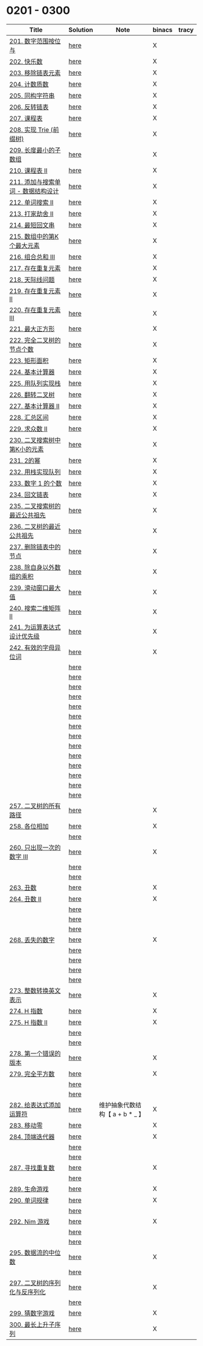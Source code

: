 # 0201 - 0300



| Title                                                        | Solution                 | Note                            | binacs | tracy |
| ------------------------------------------------------------ | ------------------------ | ------------------------------- | ------ | ----- |
| [201. 数字范围按位与](https://leetcode-cn.com/problems/bitwise-and-of-numbers-range/) | [here](./0201/README.md) |                                 | X      |       |
| [202. 快乐数](https://leetcode-cn.com/problems/happy-number/) | [here](./0202/README.md) |                                 | X      |       |
| [203. 移除链表元素](https://leetcode-cn.com/problems/remove-linked-list-elements/) | [here](./0203/README.md) |                                 | X      |       |
| [204. 计数质数](https://leetcode-cn.com/problems/count-primes/) | [here](./0204/README.md) |                                 | X      |       |
| [205. 同构字符串](https://leetcode-cn.com/problems/isomorphic-strings/) | [here](./0205/README.md) |                                 | X      |       |
| [206. 反转链表](https://leetcode-cn.com/problems/reverse-linked-list/) | [here](./0206/README.md) |                                 | X      |       |
| [207. 课程表](https://leetcode-cn.com/problems/course-schedule/) | [here](./0207/README.md) |                                 | X      |       |
| [208. 实现 Trie (前缀树)](https://leetcode-cn.com/problems/implement-trie-prefix-tree/) | [here](./0208/README.md) |                                 | X      |       |
| [209. 长度最小的子数组](https://leetcode-cn.com/problems/minimum-size-subarray-sum/) | [here](./0209/README.md) |                                 | X      |       |
| [210. 课程表 II](https://leetcode-cn.com/problems/course-schedule-ii/) | [here](./0210/README.md) |                                 | X      |       |
| [211. 添加与搜索单词 - 数据结构设计](https://leetcode-cn.com/problems/design-add-and-search-words-data-structure/) | [here](./0211/README.md) |                                 | X      |       |
| [212. 单词搜索 II](https://leetcode-cn.com/problems/word-search-ii/) | [here](./0212/README.md) |                                 | X      |       |
| [213. 打家劫舍 II](https://leetcode-cn.com/problems/house-robber-ii/) | [here](./0213/README.md) |                                 | X      |       |
| [214. 最短回文串](https://leetcode-cn.com/problems/shortest-palindrome/) | [here](./0214/README.md) |                                 | X      |       |
| [215. 数组中的第K个最大元素](https://leetcode-cn.com/problems/kth-largest-element-in-an-array/) | [here](./0215/README.md) |                                 | X      |       |
| [216. 组合总和 III](https://leetcode-cn.com/problems/combination-sum-iii/) | [here](./0216/README.md) |                                 | X      |       |
| [217. 存在重复元素](https://leetcode-cn.com/problems/contains-duplicate/) | [here](./0217/README.md) |                                 | X      |       |
| [218. 天际线问题](https://leetcode-cn.com/problems/the-skyline-problem/) | [here](./0218/README.md) |                                 | X      |       |
| [219. 存在重复元素 II](https://leetcode-cn.com/problems/contains-duplicate-ii/) | [here](./0219/README.md) |                                 | X      |       |
| [220. 存在重复元素 III](https://leetcode-cn.com/problems/contains-duplicate-iii/) | [here](./0220/README.md) |                                 | X      |       |
| [221. 最大正方形](https://leetcode-cn.com/problems/maximal-square/) | [here](./0221/README.md) |                                 | X      |       |
| [222. 完全二叉树的节点个数](https://leetcode-cn.com/problems/count-complete-tree-nodes/) | [here](./0222/README.md) |                                 | X      |       |
| [223. 矩形面积](https://leetcode-cn.com/problems/rectangle-area/) | [here](./0223/README.md) |                                 | X      |       |
| [224. 基本计算器](https://leetcode-cn.com/problems/basic-calculator/) | [here](./0224/README.md) |                                 | X      |       |
| [225. 用队列实现栈](https://leetcode-cn.com/problems/implement-stack-using-queues/) | [here](./0225/README.md) |                                 | X      |       |
| [226. 翻转二叉树](https://leetcode-cn.com/problems/invert-binary-tree/) | [here](./0226/README.md) |                                 | X      |       |
| [227. 基本计算器 II](https://leetcode-cn.com/problems/basic-calculator-ii/) | [here](./0227/README.md) |                                 | X      |       |
| [228. 汇总区间](https://leetcode-cn.com/problems/summary-ranges/) | [here](./0228/README.md) |                                 | X      |       |
| [229. 求众数 II](https://leetcode-cn.com/problems/majority-element-ii/) | [here](./0229/README.md) |                                 | X      |       |
| [230. 二叉搜索树中第K小的元素](https://leetcode-cn.com/problems/kth-smallest-element-in-a-bst/) | [here](./0230/README.md) |                                 | X      |       |
| [231. 2的幂](https://leetcode-cn.com/problems/power-of-two/) | [here](./0231/README.md) |                                 | X      |       |
| [232. 用栈实现队列](https://leetcode-cn.com/problems/implement-queue-using-stacks/) | [here](./0232/README.md) |                                 | X      |       |
| [233. 数字 1 的个数](https://leetcode-cn.com/problems/number-of-digit-one/) | [here](./0233/README.md) |                                 | X      |       |
| [234. 回文链表](https://leetcode-cn.com/problems/palindrome-linked-list/) | [here](./0234/README.md) |                                 | X      |       |
| [235. 二叉搜索树的最近公共祖先](https://leetcode-cn.com/problems/lowest-common-ancestor-of-a-binary-search-tree/) | [here](./0235/README.md) |                                 | X      |       |
| [236. 二叉树的最近公共祖先](https://leetcode-cn.com/problems/lowest-common-ancestor-of-a-binary-tree/) | [here](./0236/README.md) |                                 | X      |       |
| [237. 删除链表中的节点](https://leetcode-cn.com/problems/delete-node-in-a-linked-list/) | [here](./0237/README.md) |                                 | X      |       |
| [238. 除自身以外数组的乘积](https://leetcode-cn.com/problems/product-of-array-except-self/) | [here](./0238/README.md) |                                 | X      |       |
| [239. 滑动窗口最大值](https://leetcode-cn.com/problems/sliding-window-maximum/) | [here](./0239/README.md) |                                 | X      |       |
| [240. 搜索二维矩阵 II](https://leetcode-cn.com/problems/search-a-2d-matrix-ii/) | [here](./0240/README.md) |                                 | X      |       |
| [241. 为运算表达式设计优先级](https://leetcode-cn.com/problems/different-ways-to-add-parentheses/) | [here](./0241/README.md) |                                 | X      |       |
| [242. 有效的字母异位词](https://leetcode-cn.com/problems/valid-anagram/) | [here](./0242/README.md) |                                 | X      |       |
|                                                              | [here](./0243/README.md) |                                 |        |       |
|                                                              | [here](./0244/README.md) |                                 |        |       |
|                                                              | [here](./0245/README.md) |                                 |        |       |
|                                                              | [here](./0246/README.md) |                                 |        |       |
|                                                              | [here](./0247/README.md) |                                 |        |       |
|                                                              | [here](./0248/README.md) |                                 |        |       |
|                                                              | [here](./0249/README.md) |                                 |        |       |
|                                                              | [here](./0250/README.md) |                                 |        |       |
|                                                              | [here](./0251/README.md) |                                 |        |       |
|                                                              | [here](./0252/README.md) |                                 |        |       |
|                                                              | [here](./0253/README.md) |                                 |        |       |
|                                                              | [here](./0254/README.md) |                                 |        |       |
|                                                              | [here](./0255/README.md) |                                 |        |       |
|                                                              | [here](./0256/README.md) |                                 |        |       |
| [257. 二叉树的所有路径](https://leetcode-cn.com/problems/binary-tree-paths/) | [here](./0257/README.md) |                                 | X      |       |
| [258. 各位相加](https://leetcode-cn.com/problems/add-digits/) | [here](./0258/README.md) |                                 | X      |       |
|                                                              | [here](./0259/README.md) |                                 |        |       |
| [260. 只出现一次的数字 III](https://leetcode-cn.com/problems/single-number-iii/) | [here](./0260/README.md) |                                 | X      |       |
|                                                              | [here](./0261/README.md) |                                 |        |       |
|                                                              | [here](./0262/README.md) |                                 |        |       |
| [263. 丑数](https://leetcode-cn.com/problems/ugly-number/)   | [here](./0263/README.md) |                                 | X      |       |
| [264. 丑数 II](https://leetcode-cn.com/problems/ugly-number-ii/) | [here](./0264/README.md) |                                 | X      |       |
|                                                              | [here](./0265/README.md) |                                 |        |       |
|                                                              | [here](./0266/README.md) |                                 |        |       |
|                                                              | [here](./0267/README.md) |                                 |        |       |
| [268. 丢失的数字](https://leetcode-cn.com/problems/missing-number/) | [here](./0268/README.md) |                                 | X      |       |
|                                                              | [here](./0269/README.md) |                                 |        |       |
|                                                              | [here](./0270/README.md) |                                 |        |       |
|                                                              | [here](./0271/README.md) |                                 |        |       |
|                                                              | [here](./0272/README.md) |                                 |        |       |
| [273. 整数转换英文表示](https://leetcode-cn.com/problems/integer-to-english-words/) | [here](./0273/README.md) |                                 | X      |       |
| [274. H 指数](https://leetcode-cn.com/problems/h-index/)     | [here](./0274/README.md) |                                 | X      |       |
| [275. H 指数 II](https://leetcode-cn.com/problems/h-index-ii/) | [here](./0275/README.md) |                                 | X      |       |
|                                                              | [here](./0276/README.md) |                                 |        |       |
|                                                              | [here](./0277/README.md) |                                 |        |       |
| [278. 第一个错误的版本](https://leetcode-cn.com/problems/first-bad-version/) | [here](./0278/README.md) |                                 | X      |       |
| [279. 完全平方数](https://leetcode-cn.com/problems/perfect-squares/) | [here](./0279/README.md) |                                 | X      |       |
|                                                              | [here](./0280/README.md) |                                 |        |       |
|                                                              | [here](./0281/README.md) |                                 |        |       |
| [282. 给表达式添加运算符](https://leetcode-cn.com/problems/expression-add-operators/) | [here](./0282/README.md) | 维护抽象代数结构【 a + b * _ 】 | X      |       |
| [283. 移动零](https://leetcode-cn.com/problems/move-zeroes/) | [here](./0283/README.md) |                                 | X      |       |
| [284. 顶端迭代器](https://leetcode-cn.com/problems/peeking-iterator/) | [here](./0284/README.md) |                                 | X      |       |
|                                                              | [here](./0285/README.md) |                                 |        |       |
|                                                              | [here](./0286/README.md) |                                 |        |       |
| [287. 寻找重复数](https://leetcode-cn.com/problems/find-the-duplicate-number/) | [here](./0287/README.md) |                                 | X      |       |
|                                                              | [here](./0288/README.md) |                                 |        |       |
| [289. 生命游戏](https://leetcode-cn.com/problems/game-of-life/) | [here](./0289/README.md) |                                 | X      |       |
| [290. 单词规律](https://leetcode-cn.com/problems/word-pattern/) | [here](./0290/README.md) |                                 | X      |       |
|                                                              | [here](./0291/README.md) |                                 |        |       |
| [292. Nim 游戏](https://leetcode-cn.com/problems/nim-game/)  | [here](./0292/README.md) |                                 | X      |       |
|                                                              | [here](./0293/README.md) |                                 |        |       |
|                                                              | [here](./0294/README.md) |                                 |        |       |
| [295. 数据流的中位数](https://leetcode-cn.com/problems/find-median-from-data-stream/) | [here](./0295/README.md) |                                 | X      |       |
|                                                              | [here](./0296/README.md) |                                 |        |       |
| [297. 二叉树的序列化与反序列化](https://leetcode-cn.com/problems/serialize-and-deserialize-binary-tree/) | [here](./0297/README.md) |                                 | X      |       |
|                                                              | [here](./0298/README.md) |                                 |        |       |
| [299. 猜数字游戏](https://leetcode-cn.com/problems/bulls-and-cows/) | [here](./0299/README.md) |                                 | X      |       |
| [300. 最长上升子序列](https://leetcode-cn.com/problems/longest-increasing-subsequence/) | [here](./0300/README.md) |                                 | X      |       |

